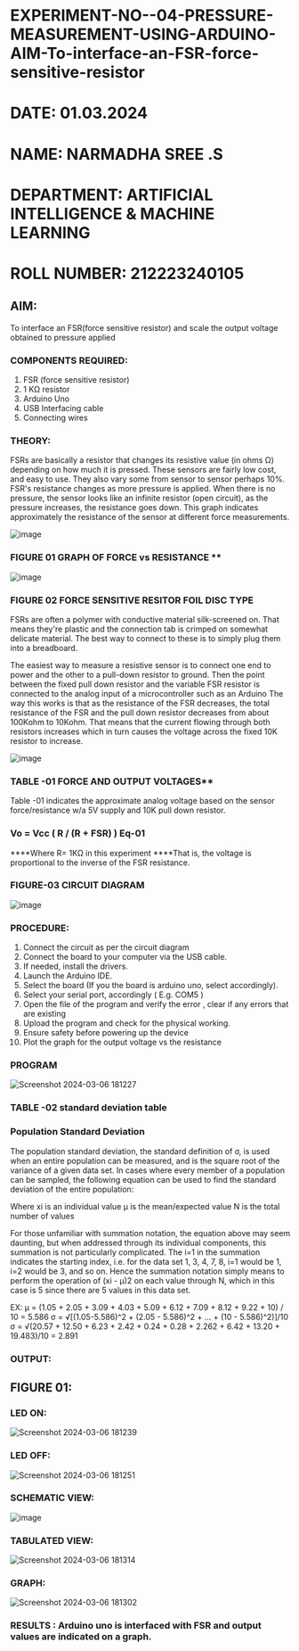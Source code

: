 # EXPERIMENT-NO--04-PRESSURE-MEASUREMENT-USING-ARDUINO-AIM-To-interface-an-FSR-force-sensitive-resistor
# DATE: 01.03.2024
# NAME: NARMADHA SREE .S
# DEPARTMENT: ARTIFICIAL INTELLIGENCE & MACHINE LEARNING
# ROLL NUMBER: 212223240105
## AIM: 
To interface an FSR(force sensitive resistor) and scale the output voltage obtained to pressure applied 
 
### COMPONENTS REQUIRED:
1.	FSR  (force sensitive resistor)
2.	1 KΩ resistor 
3.	Arduino Uno 
4.	USB Interfacing cable 
5.	Connecting wires 


### THEORY: 
FSRs are basically a resistor that changes its resistive value (in ohms Ω) depending on how much it is pressed. These sensors are fairly low cost, and easy to use. They also vary some from sensor to sensor perhaps 10%. FSR's resistance changes as more pressure is applied. When there is no pressure, the sensor looks like an infinite resistor (open circuit), as the pressure increases, the resistance goes down. This graph indicates approximately the resistance of the sensor at different force measurements.
 

![image](https://user-images.githubusercontent.com/36288975/163532939-d6888ae1-4068-4d83-86a7-fc4c32d5179e.png)

### FIGURE 01 GRAPH OF FORCE vs RESISTANCE **




![image](https://user-images.githubusercontent.com/36288975/163532957-82d57567-a1c3-48c5-8a87-7ea66d6fca49.png)




### FIGURE 02 FORCE SENSITIVE RESITOR FOIL DISC TYPE  

FSRs are often a polymer with conductive material silk-screened on. That means they're plastic and the connection tab is crimped on somewhat delicate material. The best way to connect to these is to simply plug them into a breadboard.

The easiest way to measure a resistive sensor is to connect one end to power and the other to a pull-down resistor to ground. Then the point between the fixed pull down resistor and the variable FSR resistor is connected to the analog input of a microcontroller such as an Arduino The way this works is that as the resistance of the FSR decreases, the total resistance of the FSR and the pull down resistor decreases from about 100Kohm to 10Kohm. That means that the current flowing through both resistors increases which in turn causes the voltage across the fixed 10K resistor to increase.

 ![image](https://user-images.githubusercontent.com/36288975/163532972-2b909551-12c9-485d-adb1-d1e988d557bd.png)

### TABLE -01 FORCE AND OUTPUT VOLTAGES**
	
  Table -01 indicates the approximate analog voltage based on the sensor force/resistance w/a 5V supply and 10K pull down resistor.

### Vo = Vcc ( R / (R + FSR) )								Eq-01

****Where R= 1KΩ in this experiment 
****That is, the voltage is proportional to the inverse of the FSR resistance.




### FIGURE-03 CIRCUIT DIAGRAM


![image](https://user-images.githubusercontent.com/36288975/163532979-a2a5cb5c-f495-442c-843e-bebb82737a35.png)





### PROCEDURE:
1.	Connect the circuit as per the circuit diagram 
2.	Connect the board to your computer via the USB cable.
3.	If needed, install the drivers.
4.	Launch the Arduino IDE.
5.	Select the board (If you the board is arduino uno, select accordingly).
6.	Select your serial port, accordingly ( E.g. COM5 )
7.	Open the file of the program  and verify the error , clear if any errors that are existing 
8.	Upload the program and check for the physical working. 
9.	Ensure safety before powering up the device 
10.	Plot the graph for the output voltage vs the resistance 


### PROGRAM 
![Screenshot 2024-03-06 181227](https://github.com/Narmadhasree48/EXPERIMENT-NO--04-PRESSURE-MEASUREMENT-USING-ARDUINO-AIM-To-interface-an-FSR-force-sensitive-resist/assets/144979451/fd4aebb0-5f61-438a-bc4e-b804950a0a65)

 
 
 
 
 
 
 
 
 
 
 
 
 

### TABLE -02 standard deviation table 
### Population Standard Deviation
The population standard deviation, the standard definition of σ, is used when an entire population can be measured, and is the square root of the variance of a given data set. In cases where every member of a population can be sampled, the following equation can be used to find the standard deviation of the entire population:



Where
xi is an individual value
μ is the mean/expected value
N is the total number of values

For those unfamiliar with summation notation, the equation above may seem daunting, but when addressed through its individual components, this summation is not particularly complicated. The i=1 in the summation indicates the starting index, i.e. for the data set 1, 3, 4, 7, 8, i=1 would be 1, i=2 would be 3, and so on. Hence the summation notation simply means to perform the operation of (xi - μ)2 on each value through N, which in this case is 5 since there are 5 values in this data set.

EX: μ = (1.05 + 2.05 + 3.09 + 4.03 + 5.09 + 6.12 + 7.09 + 8.12 + 9.22 + 10) / 10 = 5.586
σ = √[(1.05-5.586)^2 + (2.05 - 5.586)^2 + ... + (10 - 5.586)^2)]/10 σ = √(20.57 + 12.50 + 6.23 + 2.42 + 0.24 + 0.28 + 2.262 + 6.42 + 13.20 + 19.483)/10 = 2.891

### OUTPUT:
## FIGURE 01:
### LED ON:
![Screenshot 2024-03-06 181239](https://github.com/Narmadhasree48/EXPERIMENT-NO--04-PRESSURE-MEASUREMENT-USING-ARDUINO-AIM-To-interface-an-FSR-force-sensitive-resist/assets/144979451/36580c15-996f-47d1-b013-f3e1bd07be9a)

### LED OFF:
![Screenshot 2024-03-06 181251](https://github.com/Narmadhasree48/EXPERIMENT-NO--04-PRESSURE-MEASUREMENT-USING-ARDUINO-AIM-To-interface-an-FSR-force-sensitive-resist/assets/144979451/2753ed05-bd30-4b18-80a7-5f1658306b34)

### SCHEMATIC VIEW:
![image](https://github.com/Narmadhasree48/EXPERIMENT-NO--04-PRESSURE-MEASUREMENT-USING-ARDUINO-AIM-To-interface-an-FSR-force-sensitive-resist/assets/144979451/6c51d7ea-ae95-4768-8382-e116686ab640)

### TABULATED VIEW:
![Screenshot 2024-03-06 181314](https://github.com/Narmadhasree48/EXPERIMENT-NO--04-PRESSURE-MEASUREMENT-USING-ARDUINO-AIM-To-interface-an-FSR-force-sensitive-resist/assets/144979451/1be1b4fc-2363-4d74-b22d-b9b4a65de1f0)

### GRAPH:
![Screenshot 2024-03-06 181302](https://github.com/Narmadhasree48/EXPERIMENT-NO--04-PRESSURE-MEASUREMENT-USING-ARDUINO-AIM-To-interface-an-FSR-force-sensitive-resist/assets/144979451/ca666b3b-5f71-4492-a4e5-42fa5aed1c7b)













### RESULTS : Arduino uno is interfaced with FSR and output values are indicated on a graph.
